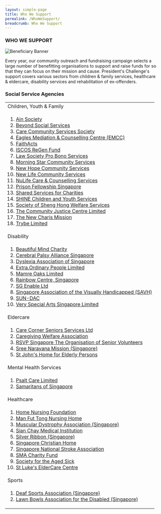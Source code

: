 ```yaml
---
layout: simple-page
title: Who We Support
permalink: /WhoWeSupport/
breadcrumb: Who We Support
---
```


### WHO WE SUPPORT

![Beneficiary Banner](/images/pELF-banner.jpg "Beneficiary Banner")

Every year, our community outreach and fundraising campaign selects a large number of benefitting organisations to support and raise funds for so that they can focus on their mission and cause.  President's Challenge's support covers various sectors from children & family services, healthcare & eldercare, disability services and rehabilitation of ex-offenders.


### Social Service Agencies


<table width="100%" cellspacing="10" cellpadding="10">
<tr><td>Children, Youth & Family </td></tr>
<tr><td>
<ol>
<li><a href="http://www.ainsociety.org.sg/" target='_blank'>Ain Society</a></li>
<li><a href="http://www.beyond.org.sg/" target='_blank'>Beyond Social Services</a></li>
<li><a href="https://ccsscares.sg/" target='_blank'>Care Community Services Society</a></li>
<li><a href="https://emcc.org.sg/" target='_blank'>Eagles Mediation &amp; Counselling Centre (EMCC)</a></li>
<li><a href="https://www.faithacts.org.sg/" target='_blank'>FaithActs</a></li>
<li><a href="https://www.irf.org.sg/" target='_blank'>ISCOS ReGen Fund</a></li>
<li><a href="https://www.lawsocprobono.org/" target='_blank'>Law Society Pro Bono Services</a></li>
<li><a href="https://www.morningstar.org.sg/" target='_blank'>Morning Star Community Services</a></li>
<li><a href="https://www.newhopecs.org.sg/" target='_blank'>New Hope Community Services</a></li>
<li><a href="https://www.newlife.org.sg/" target='_blank'>New Life Community Services</a></li>
<li><a href="https://nulife.com.sg/" target='_blank'>NuLife Care &amp; Counselling Services</a></li>
<li><a href="https://pfs.org.sg/" target='_blank'>Prison Fellowship Singapore</a></li>
<li><a href="https://www.sscharities.com/" target='_blank'>Shared Services for Charities</a></li>
<li><a href="http://www.shine.org.sg/" target='_blank'>SHINE Children and Youth Services</a></li>
<li><a href="https://shenghong.org.sg/" target='_blank'>Society of Sheng Hong Welfare Services</a></li>
<li><a href="https://www.cjc.org.sg/" target='_blank'>The Community Justice Centre Limited</a></li>
<li><a href="https://thenewcharismission.org.sg/" target='_blank'>The New Charis Mission</a></li>
<li><a href="https://www.trybe.org/" target='_blank'>Trybe Limited</a></li>
</ol>
 </td></tr>
 
 
<tr><td>Disability</td></tr>
<tr><td>
<ol>           
<li><a href="https://www.bmcsg.org/" target='_blank'>Beautiful Mind Charity</a></li>
<li><a href="http://cpas.org.sg/" target='_blank'>Cerebral Palsy Alliance Singapore</a></li>
<li><a href="https://www.das.org.sg/" target='_blank'>Dyslexia Association of Singapore</a></li>
<li><a href="https://extraordinarypeople.sg/" target='_blank'>Extra.Ordinary People Limited</a></li>
<li><a href="https://mamreoaks.sg/" target='_blank'>Mamre Oaks Limited</a></li>
<li><a href="https://www.rainbowcentre.org.sg/" target='_blank'>Rainbow Centre, Singapore</a></li>
<li><a href="https://employment.sgenable.sg/" target='_blank'>SG Enable Ltd</a></li>
<li><a href="https://savh.org.sg/" target='_blank'>Singapore Association of the Visually Handicapped (SAVH)</a></li>
<li><a href="https://www.sundac.org/" target='_blank'>SUN-DAC</a></li>
<li><a href="https://www.vsa.org.sg/" target='_blank'>Very Special Arts Singapore Limited</a></li>       
 </ol>
</td></tr>

<tr><td>Eldercare</td></tr>
<tr><td>
<ol>
<li><a href="https://www.carecorner.org.sg/seniors-services" target='_blank'>Care Corner Seniors Services Ltd</a></li>  
<li><a href="http://www.cwa.org.sg/" target='_blank'>Caregiving Welfare Association</a></li>
<li><a href="https://rsvp.org.sg/" target='_blank'>RSVP Singapore The Organisation of Senior Volunteers</a></li>
<li><a href="https://sreenarayanamission.org/" target='_blank'>Sree Narayana Mission (Singapore)</a></li>
<li><a href="https://www.stjohneldershome.org.sg/home" target='_blank'>St John&#39;s Home for Elderly Persons</a></li>

</ol>
</td></tr>


<tr><td>Mental Health Services</td></tr>
<tr><td>
<ol>
<li><a href="https://www.psaltcare.com/" target='_blank'>Psalt Care Limited</a></li>
<li><a href="http://www.sos.org.sg" target='_blank'>Samaritans of Singapore</a></li>
 
</ol>
</td></tr>


<tr><td>Healthcare</td></tr>
<tr><td>
<ol>
<li><a href="https://www.hnf.org.sg/" target='_blank'>Home Nursing Foundation</a></li>
<li><a href="https://www.mft.org.sg/" target='_blank'>Man Fut Tong Nursing Home</a></li>
<li><a href="https://www.mdas.org.sg/" target='_blank'>Muscular Dystrophy Association (Singapore)</a></li>
<li><a href="https://www.sianchay.org.sg/en/" target='_blank'>Sian Chay Medical Institution</a></li>
<li><a href="https://www.silverribbonsingapore.com/" target='_blank'>Silver Ribbon (Singapore)</a></li>
<li><a href="http://www.schome.org.sg/" target='_blank'>Singapore Christian Home</a></li>
<li><a href="http://www.snsa.org.sg/" target='_blank'>Singapore National Stroke Association</a></li>
<li><a href="https://www.sma.org.sg/smacares/" target='_blank'>SMA Charity Fund</a></li>
<li><a href="https://societyagedsick.org.sg/" target='_blank'>Society for the Aged Sick</a></li>
<li><a href="https://www.slec.org.sg/" target='_blank'>St Luke&#39;s ElderCare Centre</a></li>
</ol>
</td></tr>


<tr><td> Sports</td></tr>
<tr><td>
<ol>
 <li><a href="https://dsa.org.sg/" target='_blank'>Deaf Sports Association (Singapore)</a></li>
 <li><a href="http://parabowlsingapore.org/" target='_blank'>Lawn Bowls Association for the Disabled (Singapore)</a></li>
</ol>
</td></tr>
